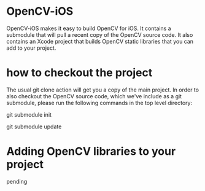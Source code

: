 OpenCV-iOS
=======

OpenCV-iOS makes it easy to build OpenCV for iOS.  It contains a submodule that will
pull a recent copy of the OpenCV source code.  It also contains an Xcode project
that builds OpenCV static libraries that you can add to your project.

how to checkout the project
=======
The usual git clone action will get you a copy of the main project.  In order to
also checkout the OpenCV source code, which we've include as a git submodule, 
please run the following commands in the top level directory:

git submodule init

git submodule update

Adding OpenCV libraries to your project
==============================
pending

